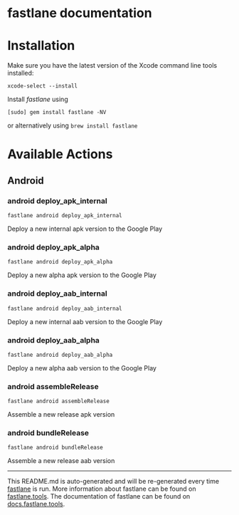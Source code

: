fastlane documentation
================
# Installation

Make sure you have the latest version of the Xcode command line tools installed:

```
xcode-select --install
```

Install _fastlane_ using
```
[sudo] gem install fastlane -NV
```
or alternatively using `brew install fastlane`

# Available Actions
## Android
### android deploy_apk_internal
```
fastlane android deploy_apk_internal
```
Deploy a new internal apk version to the Google Play
### android deploy_apk_alpha
```
fastlane android deploy_apk_alpha
```
Deploy a new alpha apk version to the Google Play
### android deploy_aab_internal
```
fastlane android deploy_aab_internal
```
Deploy a new internal aab version to the Google Play
### android deploy_aab_alpha
```
fastlane android deploy_aab_alpha
```
Deploy a new alpha aab version to the Google Play
### android assembleRelease
```
fastlane android assembleRelease
```
Assemble a new release apk version
### android bundleRelease
```
fastlane android bundleRelease
```
Assemble a new release aab version

----

This README.md is auto-generated and will be re-generated every time [fastlane](https://fastlane.tools) is run.
More information about fastlane can be found on [fastlane.tools](https://fastlane.tools).
The documentation of fastlane can be found on [docs.fastlane.tools](https://docs.fastlane.tools).
